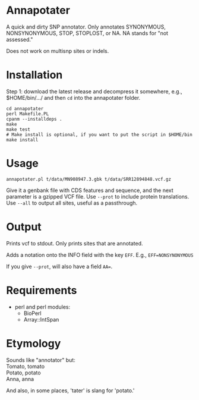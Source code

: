 # Annapotater

A quick and dirty SNP annotator.
Only annotates SYNONYMOUS, NONSYNONYMOUS, STOP, STOPLOST, or NA.
NA stands for "not assessed."

Does not work on multisnp sites or indels.

# Installation

Step 1: download the latest release and decompress it somewhere,
e.g., $HOME/bin/.../
and then `cd` into the annapotater folder.

    cd annapotater
    perl Makefile.PL
    cpanm --installdeps .
    make
    make test
    # Make install is optional, if you want to put the script in $HOME/bin
    make install

# Usage

    annapotater.pl t/data/MN908947.3.gbk t/data/SRR12894848.vcf.gz

Give it a genbank file with CDS features and sequence,
and the next parameter is a gzipped VCF file.
Use `--prot` to include protein translations.
Use `--all` to output all sites, useful as a passthrough.

# Output

Prints vcf to stdout.
Only prints sites that are annotated.

Adds a notation onto the INFO field with the key `EFF`.
E.g.,
`EFF=NONSYNONYMOUS`

If you give `--prot`, will also have a field `AA=`.

# Requirements

* perl and perl modules:
  * BioPerl
  * Array::IntSpan

# Etymology

Sounds like "annotator" but:  
Tomato, tomato  
Potato, potato  
Anna, anna  

And also, in some places, 'tater' is slang for 'potato.'

